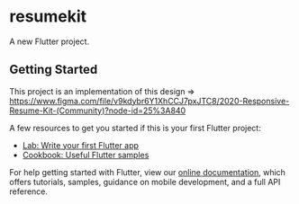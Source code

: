 # resumekit

A new Flutter project.

## Getting Started

This project is an implementation of this design => https://www.figma.com/file/v9kdybr6Y1XhCCJ7pxJTC8/2020-Responsive-Resume-Kit-(Community)?node-id=25%3A840 

A few resources to get you started if this is your first Flutter project:

- [Lab: Write your first Flutter app](https://flutter.dev/docs/get-started/codelab)
- [Cookbook: Useful Flutter samples](https://flutter.dev/docs/cookbook)

For help getting started with Flutter, view our
[online documentation](https://flutter.dev/docs), which offers tutorials,
samples, guidance on mobile development, and a full API reference.
